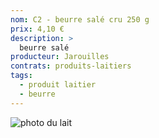 ```yaml
---
nom: C2 - beurre salé cru 250 g
prix: 4,10 €
description: >
  beurre salé
producteur: Jarouilles
contrats: produits-laitiers
tags: 
  - produit laitier
  - beurre
---
```


![photo du lait](./media/beurre.jpg)